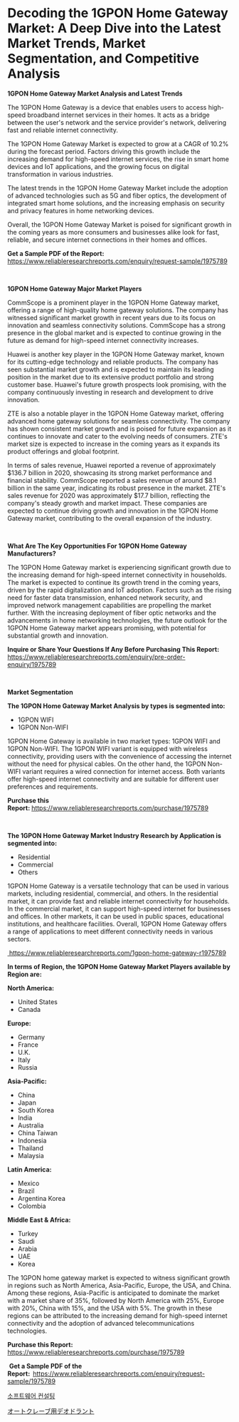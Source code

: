 <p><h1>Decoding the 1GPON Home Gateway Market: A Deep Dive into the Latest Market Trends, Market Segmentation, and Competitive Analysis</h1></p><p><strong>1GPON Home Gateway Market Analysis and Latest Trends</strong></p>
<p><p>The 1GPON Home Gateway is a device that enables users to access high-speed broadband internet services in their homes. It acts as a bridge between the user's network and the service provider's network, delivering fast and reliable internet connectivity.</p><p>The 1GPON Home Gateway Market is expected to grow at a CAGR of 10.2% during the forecast period. Factors driving this growth include the increasing demand for high-speed internet services, the rise in smart home devices and IoT applications, and the growing focus on digital transformation in various industries.</p><p>The latest trends in the 1GPON Home Gateway Market include the adoption of advanced technologies such as 5G and fiber optics, the development of integrated smart home solutions, and the increasing emphasis on security and privacy features in home networking devices.</p><p>Overall, the 1GPON Home Gateway Market is poised for significant growth in the coming years as more consumers and businesses alike look for fast, reliable, and secure internet connections in their homes and offices.</p></p>
<p><strong>Get a Sample PDF of the Report:&nbsp;</strong> <a href="https://www.reliableresearchreports.com/enquiry/request-sample/1975789">https://www.reliableresearchreports.com/enquiry/request-sample/1975789</a></p>
<p>&nbsp;</p>
<p><strong>1GPON Home Gateway Major Market Players</strong></p>
<p><p>CommScope is a prominent player in the 1GPON Home Gateway market, offering a range of high-quality home gateway solutions. The company has witnessed significant market growth in recent years due to its focus on innovation and seamless connectivity solutions. CommScope has a strong presence in the global market and is expected to continue growing in the future as demand for high-speed internet connectivity increases.</p><p>Huawei is another key player in the 1GPON Home Gateway market, known for its cutting-edge technology and reliable products. The company has seen substantial market growth and is expected to maintain its leading position in the market due to its extensive product portfolio and strong customer base. Huawei's future growth prospects look promising, with the company continuously investing in research and development to drive innovation.</p><p>ZTE is also a notable player in the 1GPON Home Gateway market, offering advanced home gateway solutions for seamless connectivity. The company has shown consistent market growth and is poised for future expansion as it continues to innovate and cater to the evolving needs of consumers. ZTE's market size is expected to increase in the coming years as it expands its product offerings and global footprint.</p><p>In terms of sales revenue, Huawei reported a revenue of approximately $136.7 billion in 2020, showcasing its strong market performance and financial stability. CommScope reported a sales revenue of around $8.1 billion in the same year, indicating its robust presence in the market. ZTE's sales revenue for 2020 was approximately $17.7 billion, reflecting the company's steady growth and market impact. These companies are expected to continue driving growth and innovation in the 1GPON Home Gateway market, contributing to the overall expansion of the industry.</p></p>
<p>&nbsp;</p>
<p><strong>What Are The Key Opportunities For 1GPON Home Gateway Manufacturers?</strong></p>
<p><p>The 1GPON Home Gateway market is experiencing significant growth due to the increasing demand for high-speed internet connectivity in households. The market is expected to continue its growth trend in the coming years, driven by the rapid digitalization and IoT adoption. Factors such as the rising need for faster data transmission, enhanced network security, and improved network management capabilities are propelling the market further. With the increasing deployment of fiber optic networks and the advancements in home networking technologies, the future outlook for the 1GPON Home Gateway market appears promising, with potential for substantial growth and innovation.</p></p>
<p><strong>Inquire or Share Your Questions If Any Before Purchasing This Report:</strong> <a href="https://www.reliableresearchreports.com/enquiry/pre-order-enquiry/1975789">https://www.reliableresearchreports.com/enquiry/pre-order-enquiry/1975789</a></p>
<p>&nbsp;</p>
<p><strong>Market Segmentation</strong></p>
<p><strong>The 1GPON Home Gateway Market Analysis by types is segmented into:</strong></p>
<p><ul><li>1GPON WIFI</li><li>1GPON Non-WIFI</li></ul></p>
<p><p>1GPON Home Gateway is available in two market types: 1GPON WIFI and 1GPON Non-WIFI. The 1GPON WIFI variant is equipped with wireless connectivity, providing users with the convenience of accessing the internet without the need for physical cables. On the other hand, the 1GPON Non-WIFI variant requires a wired connection for internet access. Both variants offer high-speed internet connectivity and are suitable for different user preferences and requirements.</p></p>
<p><strong>Purchase this Report:&nbsp;</strong><a href="https://www.reliableresearchreports.com/purchase/1975789">https://www.reliableresearchreports.com/purchase/1975789</a></p>
<p>&nbsp;</p>
<p><strong>The 1GPON Home Gateway Market Industry Research by Application is segmented into:</strong></p>
<p><ul><li>Residential</li><li>Commercial</li><li>Others</li></ul></p>
<p><p>1GPON Home Gateway is a versatile technology that can be used in various markets, including residential, commercial, and others. In the residential market, it can provide fast and reliable internet connectivity for households. In the commercial market, it can support high-speed internet for businesses and offices. In other markets, it can be used in public spaces, educational institutions, and healthcare facilities. Overall, 1GPON Home Gateway offers a range of applications to meet different connectivity needs in various sectors.</p></p>
<p><a href="https://www.reliableresearchreports.com/1gpon-home-gateway-r1975789">&nbsp;https://www.reliableresearchreports.com/1gpon-home-gateway-r1975789</a></p>
<p><strong>In terms of Region, the 1GPON Home Gateway Market Players available by Region are:</strong></p>
<p>
    <p> <strong> North America: </strong>
        <ul>
            <li>United States</li>
            <li>Canada</li>
        </ul>
        </p> 
    <p> <strong> Europe: </strong>
        <ul>
            <li>Germany</li>
            <li>France</li>
            <li>U.K.</li>
            <li>Italy</li>
            <li>Russia</li>
        </ul>
        </p> 
    <p> <strong> Asia-Pacific: </strong>
        <ul>
            <li>China</li>
            <li>Japan</li>
            <li>South Korea</li>
            <li>India</li>
            <li>Australia</li>
            <li>China Taiwan</li>
            <li>Indonesia</li>
            <li>Thailand</li>
            <li>Malaysia</li>
        </ul>
        </p> 
    <p> <strong> Latin America: </strong>
        <ul>
            <li>Mexico</li>
            <li>Brazil</li>
            <li>Argentina Korea</li>
            <li>Colombia</li>
        </ul>
        </p> 
    <p> <strong> Middle East & Africa: </strong>
        <ul>
            <li>Turkey</li>
            <li>Saudi</li>
            <li>Arabia</li>
            <li>UAE</li>
            <li>Korea</li>
        </ul>
    </p>
    </p>
<p><p>The 1GPON home gateway market is expected to witness significant growth in regions such as North America, Asia-Pacific, Europe, the USA, and China. Among these regions, Asia-Pacific is anticipated to dominate the market with a market share of 35%, followed by North America with 25%, Europe with 20%, China with 15%, and the USA with 5%. The growth in these regions can be attributed to the increasing demand for high-speed internet connectivity and the adoption of advanced telecommunications technologies.</p></p>
<p><strong>Purchase this Report: </strong><a href="https://www.reliableresearchreports.com/purchase/1975789">https://www.reliableresearchreports.com/purchase/1975789</a></p>
<p>&nbsp;<strong>Get a Sample PDF of the Report:&nbsp;&nbsp;</strong><a href="https://www.reliableresearchreports.com/enquiry/request-sample/1975789">https://www.reliableresearchreports.com/enquiry/request-sample/1975789</a></p>
<p><strong></strong></p>
<p><p><a href="https://medium.com/@percyhagernes9778/2024%EB%85%84%EB%B6%80%ED%84%B0-2031%EB%85%84%EA%B9%8C%EC%A7%80-%EC%86%8C%ED%94%84%ED%8A%B8%EC%9B%A8%EC%96%B4-%EC%BB%A8%EC%84%A4%ED%8C%85-%EC%8B%9C%EC%9E%A5-%EB%B6%84%EC%84%9D-%EB%B0%8F-%EA%B7%9C%EB%AA%A8-%EC%98%88%EC%B8%A1-2524441202d1">소프트웨어 컨설팅</a></p><p><a href="https://medium.com/@alicequigley2023/%E3%82%AA%E3%83%BC%E3%83%88%E3%82%AF%E3%83%AC%E3%83%BC%E3%83%96%E6%B6%88%E8%87%AD%E5%89%A4%E5%B8%82%E5%A0%B4%E3%81%AE%E8%A6%8B%E9%80%9A%E3%81%97-%E5%B8%82%E5%A0%B4%E5%8B%95%E5%90%91-%E6%88%90%E9%95%B7-2024%E5%B9%B4%E3%81%8B%E3%82%892031%E5%B9%B4%E3%81%BE%E3%81%A7%E3%81%AE%E4%BA%88%E6%B8%AC-d5c46b4d4054">オートクレーブ用デオドラント</a></p></p>